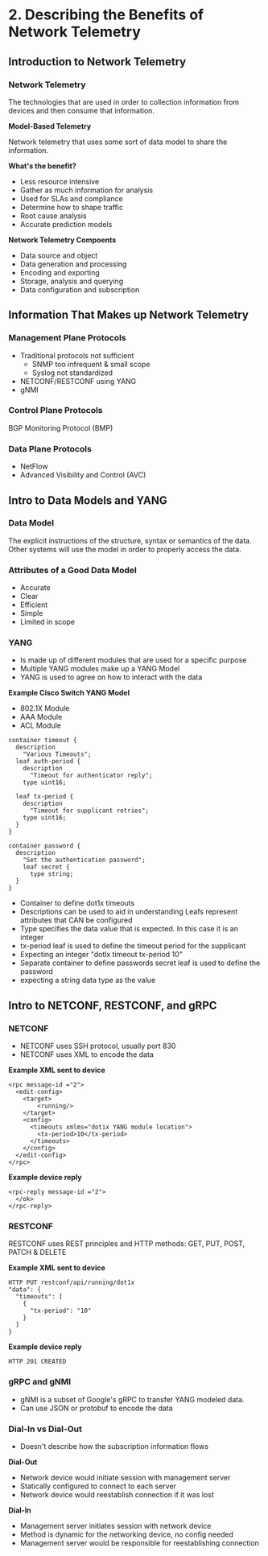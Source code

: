 # 2. Describing the Benefits of Network Telemetry

## Introduction to Network Telemetry

### Network Telemetry

The technologies that are used in order to collection information from devices and then consume that information.

**Model-Based Telemetry**

Network telemetry that uses some sort of data model to share the information.

**What's the benefit?**

* Less resource intensive
* Gather as much information for analysis
* Used for SLAs and compliance
* Determine how to shape traffic
* Root cause analysis
* Accurate prediction models

**Network Telemetry Compoents**

* Data source and object
* Data generation and processing
* Encoding and exporting
* Storage, analysis and querying
* Data configuration and subscription

## Information That Makes up Network Telemetry

### Management Plane Protocols

* Traditional protocols not sufficient
  * SNMP too infrequent & small scope
  * Syslog not standardized
* NETCONF/RESTCONF using YANG
* gNMI

### Control Plane Protocols

BGP Monitoring Protocol \(BMP\)

### Data Plane Protocols

* NetFlow
* Advanced Visibility and Control \(AVC\)

## Intro to Data Models and YANG

### Data Model

The explicit instructions of the structure, syntax or semantics of the data. Other systems will use the model in order to properly access the data.

### Attributes of a Good Data Model

* Accurate
* Clear
* Efficient
* Simple
* Limited in scope

### YANG

* Is made up of different modules that are used for a specific purpose
* Multiple YANG modules make up a YANG Model
* YANG is used to agree on how to interact with the data

**Example Cisco Switch YANG Model**

* 802.1X Module
* AAA Module
* ACL Module

```text
container timeout {
  description
    "Various Timeouts";
  leaf auth-period {
    description
      "Timeout for authenticator reply";
    type uint16;

  leaf tx-period {
    description
      "Timeout for supplicant retries";
    type uint16;
  }
}

container password {
  description
    "Set the authentication password";
    leaf secret {
      type string;
  }
}
```

* Container to define dot1x timeouts
* Descriptions can be used to aid in understanding Leafs represent attributes that CAN be configured
* Type specifies the data value that is expected. In this case it is an integer
* tx-period leaf is used to define the timeout period for the supplicant
* Expecting an integer "dotlx timeout tx-period 10"
* Separate container to define passwords secret leaf is used to define the password
* expecting a string data type as the value

## Intro to NETCONF, RESTCONF, and gRPC

### NETCONF

* NETCONF uses SSH protocol, usually port 830
* NETCONF uses XML to encode the data

**Example XML sent to device**

```text
<rpc message-id ="2">
  <edit-config>
    <target>
        <running/>
    </target>
    <config>
      <timeouts xmlms="dotix YANG module location">
        <tx-period>10</tx-period>
      </timeouts>
    </config>
  </edit-config>
</rpc>
```

**Example device reply**

```text
<rpc-reply message-id ="2">
  </ok>
</rpc-reply>
```

### RESTCONF

RESTCONF uses REST principles and HTTP methods: GET, PUT, POST, PATCH & DELETE

**Example XML sent to device**

```text
HTTP PUT restconf/api/running/dot1x
"data": {
  "timeouts": [
    {
      "tx-period": "10"
    }
  ]
}
```

**Example device reply**

```text
HTTP 201 CREATED
```

### gRPC and gNMI

* gNMI is a subset of Google's gRPC to transfer YANG modeled data.
* Can use JSON or protobuf to encode the data

### Dial-In vs Dial-Out

* Doesn't describe how the subscription information flows

**Dial-Out**

* Network device would initiate session with management server
* Statically configured to connect to each server
* Network device would reestablish connection if it was lost

**Dial-In**

* Management server initiates session with network device
* Method is dynamic for the networking device, no config needed
* Management server would be responsible for reestablishing connection

